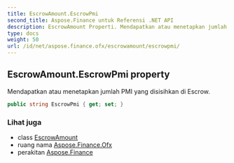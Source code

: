 ```yaml
---
title: EscrowAmount.EscrowPmi
second_title: Aspose.Finance untuk Referensi .NET API
description: EscrowAmount Properti. Mendapatkan atau menetapkan jumlah PMI yang disisihkan di Escrow.
type: docs
weight: 50
url: /id/net/aspose.finance.ofx/escrowamount/escrowpmi/
---
```

## EscrowAmount.EscrowPmi property

Mendapatkan atau menetapkan jumlah PMI yang disisihkan di Escrow.

```csharp
public string EscrowPmi { get; set; }
```

### Lihat juga

* class [EscrowAmount](../)
* ruang nama [Aspose.Finance.Ofx](../../escrowamount/)
* perakitan [Aspose.Finance](../../../)


